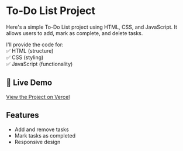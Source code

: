# To-Do List Project

Here's a simple To-Do List project using HTML, CSS, and JavaScript. It allows users to add, mark as complete, and delete tasks.

I'll provide the code for: <br>
✅ HTML (structure) <br>
✅ CSS (styling) <br>
✅ JavaScript (functionality) <br>


## 🔗 Live Demo
[View the Project on Vercel](https://to-do-list.vercel.app)

## Features
- Add and remove tasks
- Mark tasks as completed
- Responsive design
